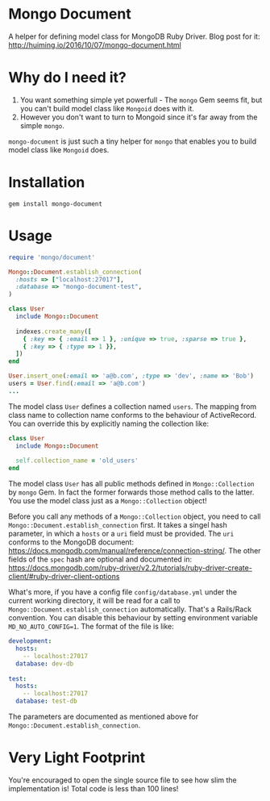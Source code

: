 # Mongo Document
A helper for defining model class for MongoDB Ruby Driver. 
Blog post for it:  http://huiming.io/2016/10/07/mongo-document.html

# Why do I need it?
1. You want something simple yet powerfull - The `mongo` Gem seems fit, but you can't build model class like `Mongoid` does with it.
2. However you don't want to turn to Mongoid since it's far away from the simple `mongo`.

`mongo-document` is just such a tiny helper for `mongo` that enables you to build model class like `Mongoid` does.

# Installation
```
gem install mongo-document
```

# Usage

```ruby
require 'mongo/document'

Mongo::Document.establish_connection(
  :hosts => ["localhost:27017"],
  :database => "mongo-document-test",
)

class User
  include Mongo::Document
  
  indexes.create_many([
    { :key => { :email => 1 }, :unique => true, :sparse => true },
    { :key => { :type => 1 }},
  ])
end

User.insert_one(:email => 'a@b.com', :type => 'dev', :name => 'Bob')
users = User.find(:email => 'a@b.com')
...

```

The model class `User` defines a collection named `users`. The mapping from class name to collection name conforms to the behaviour of ActiveRecord. You can override this by explicitly naming the collection like:

```ruby
class User
  include Mongo::Document
  
  self.collection_name = 'old_users'
end

```

The model class `User` has all public methods defined in `Mongo::Collection` by `mongo` Gem. In fact the former forwards those method calls to the latter. You use the model class just as a `Mongo::Collection` object!

Before you call any methods of a `Mongo::Collection` object, you need to call `Mongo::Document.establish_connection` first. It takes a singel hash parameter, in which a `hosts` or a `uri` field must be provided. The `uri` conforms to the MongoDB document: https://docs.mongodb.com/manual/reference/connection-string/. The other fields of the `spec` hash are optional and documented in: https://docs.mongodb.com/ruby-driver/v2.2/tutorials/ruby-driver-create-client/#ruby-driver-client-options

What's more, if you have a config file `config/database.yml` under the current working directory, it will be read for a call to `Mongo::Document.establish_connection` automatically. That's a Rails/Rack convention. You can disable this behaviour by setting environment variable `MD_NO_AUTO_CONFIG=1`. The format of the file is like:

```yaml
development:
  hosts:
    -- localhost:27017
  database: dev-db
  
test:
  hosts:
    -- localhost:27017
  database: test-db
```

The parameters are documented as mentioned above for `Mongo::Document.establish_connection`.

# Very Light Footprint

You're encouraged to open the single source file to see how slim the implementation is! Total code is less than 100 lines!
